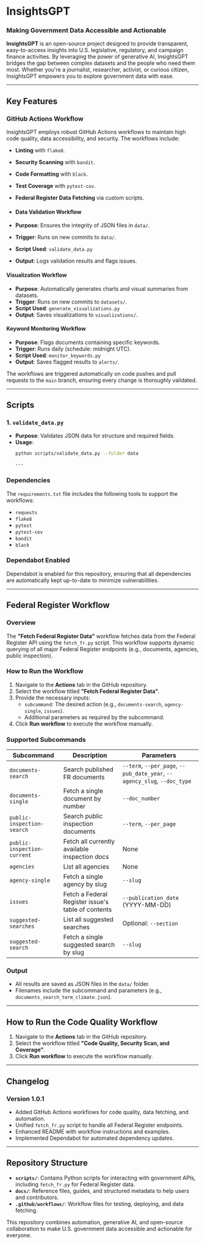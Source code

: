 # InsightsGPT

### Making Government Data Accessible and Actionable

**InsightsGPT** is an open-source project designed to provide transparent, easy-to-access insights into U.S. legislative, regulatory, and campaign finance activities. By leveraging the power of generative AI, InsightsGPT bridges the gap between complex datasets and the people who need them most. Whether you're a journalist, researcher, activist, or curious citizen, InsightsGPT empowers you to explore government data with ease.

---

## **Key Features**

### **GitHub Actions Workflow**

InsightsGPT employs robust GitHub Actions workflows to maintain high code quality, data accessibility, and security. The workflows include:
- **Linting** with `flake8`.
- **Security Scanning** with `bandit`.
- **Code Formatting** with `black`.
- **Test Coverage** with `pytest-cov`.
- **Federal Register Data Fetching** via custom scripts.

- #### **Data Validation Workflow**
- **Purpose**: Ensures the integrity of JSON files in `data/`.
- **Trigger**: Runs on new commits to `data/`.
- **Script Used**: `validate_data.py`
- **Output**: Logs validation results and flags issues.

#### **Visualization Workflow**
- **Purpose**: Automatically generates charts and visual summaries from datasets.
- **Trigger**: Runs on new commits to `datasets/`.
- **Script Used**: `generate_visualizations.py`
- **Output**: Saves visualizations to `visualizations/`.

#### **Keyword Monitoring Workflow**
- **Purpose**: Flags documents containing specific keywords.
- **Trigger**: Runs daily (schedule: midnight UTC).
- **Script Used**: `monitor_keywords.py`
- **Output**: Saves flagged results to `alerts/`.

The workflows are triggered automatically on code pushes and pull requests to the `main` branch, ensuring every change is thoroughly validated.

---

## **Scripts**

### **1. `validate_data.py`**
- **Purpose**: Validates JSON data for structure and required fields.
- **Usage**:
  ```bash
  python scripts/validate_data.py --folder data

  ---

### **Dependencies**

The `requirements.txt` file includes the following tools to support the workflows:
- `requests`
- `flake8`
- `pytest`
- `pytest-cov`
- `bandit`
- `black`

### **Dependabot Enabled**

Dependabot is enabled for this repository, ensuring that all dependencies are automatically kept up-to-date to minimize vulnerabilities.

---

## **Federal Register Workflow**

### Overview
The **"Fetch Federal Register Data"** workflow fetches data from the Federal Register API using the `fetch_fr.py` script. This workflow supports dynamic querying of all major Federal Register endpoints (e.g., documents, agencies, public inspection).

### How to Run the Workflow

1. Navigate to the **Actions** tab in the GitHub repository.
2. Select the workflow titled **"Fetch Federal Register Data"**.
3. Provide the necessary inputs:
   - `subcommand`: The desired action (e.g., `documents-search`, `agency-single`, `issues`).
   - Additional parameters as required by the subcommand.
4. Click **Run workflow** to execute the workflow manually.

### Supported Subcommands

| Subcommand                 | Description                                | Parameters                                                                 |
|----------------------------|--------------------------------------------|---------------------------------------------------------------------------|
| `documents-search`         | Search published FR documents             | `--term`, `--per_page`, `--pub_date_year`, `--agency_slug`, `--doc_type`  |
| `documents-single`         | Fetch a single document by number         | `--doc_number`                                                           |
| `public-inspection-search` | Search public inspection documents         | `--term`, `--per_page`                                                   |
| `public-inspection-current`| Fetch all currently available inspection docs | None                                                                 |
| `agencies`                 | List all agencies                         | None                                                                     |
| `agency-single`            | Fetch a single agency by slug             | `--slug`                                                                 |
| `issues`                   | Fetch a Federal Register issue's table of contents | `--publication_date` (YYYY-MM-DD)                                 |
| `suggested-searches`       | List all suggested searches               | Optional: `--section`                                                   |
| `suggested-search`         | Fetch a single suggested search by slug   | `--slug`                                                                 |

### Output

- All results are saved as JSON files in the `data/` folder.
- Filenames include the subcommand and parameters (e.g., `documents_search_term_climate.json`).

---

## **How to Run the Code Quality Workflow**

1. Navigate to the **Actions** tab in the GitHub repository.
2. Select the workflow titled **"Code Quality, Security Scan, and Coverage"**.
3. Click **Run workflow** to execute the workflow manually.

---

## **Changelog**

### Version 1.0.1
- Added GitHub Actions workflows for code quality, data fetching, and automation.
- Unified `fetch_fr.py` script to handle all Federal Register endpoints.
- Enhanced README with workflow instructions and examples.
- Implemented Dependabot for automated dependency updates.

---

## **Repository Structure**

- **`scripts/`**: Contains Python scripts for interacting with government APIs, including `fetch_fr.py` for Federal Register data.
- **`docs/`**: Reference files, guides, and structured metadata to help users and contributors.
- **`.github/workflows/`**: Workflow files for testing, deploying, and data fetching.

This repository combines automation, generative AI, and open-source collaboration to make U.S. government data accessible and actionable for everyone.



